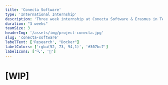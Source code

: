 ```yaml
---
title: 'Conecta Software'
type: 'International Internship'
description: 'Three week internship at Conecta Software & Erasmus in Tenerife, Spain in connection with IoT & smart devices'
duration: "3 weeks"
teamSize: 3
headerImg: '/assets/img/project-conecta.jpg'
slug: 'conecta-software'
labelText: ['Research', "Docker"]
labelColors: ['rgba(52, 73, 94,1)', '#307bc7']
labelIcons: ['🔍', '🐳']
---
```


# [WIP]